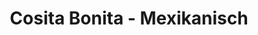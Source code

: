 ---
title: "Cosita Bonita - Mexikanisch"
url: /tuebingen/cosita-bonita-mexikanisch/
shop: Andenken
---